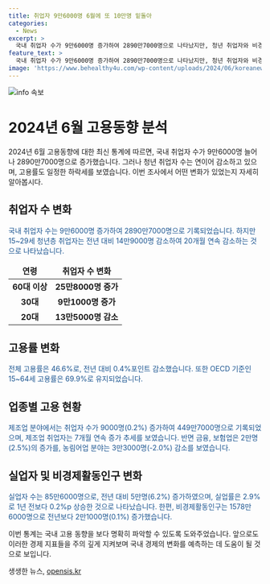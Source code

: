 ```yaml
---
title: 취업자 9만6000명 6월에 또 10만명 밑돌아
categories:
  - News
excerpt: >
  국내 취업자 수가 9만6000명 증가하여 2890만7000명으로 나타났지만, 청년 취업자와 비경제활동인구가 감소하며 고용률이 0.4%p 하락했다. 60세 이상 고령층 일자리는 증가하였으며, 제조업 분야 취업자 수가 증가하였으나 농림어업 분야는 감소했다. 전체 고용률은 63.5%로 유지되었으며, 실업자는 85만6000명으로 상승했다. 15~64세 고용률은 69.9%로 유지되었다.
feature_text: >
  국내 취업자 수가 9만6000명 증가하여 2890만7000명으로 나타났지만, 청년 취업자와 비경제활동인구가 감소하며 고용률이 0.4%p 하락했다. 60세 이상 고령층 일자리는 증가하였으며, 제조업 분야 취업자 수가 증가하였으나 농림어업 분야는 감소했다. 전체 고용률은 63.5%로 유지되었으며, 실업자는 85만6000명으로 상승했다. 15~64세 고용률은 69.9%로 유지되었다.
image: 'https://www.behealthy4u.com/wp-content/uploads/2024/06/koreanews.jpg'
---
```


<p><img src="https://www.behealthy4u.com/wp-content/uploads/2024/06/koreanews.jpg" alt="info 속보" /></p>

<h1>2024년 6월 고용동향 분석</h1>

<p data-ke-size="size16">2024년 6월 고용동향에 대한 최신 통계에 따르면, 국내 취업자 수가 9만6000명 늘어나 2890만7000명으로 증가했습니다. 그러나 청년 취업자 수는 연이어 감소하고 있으며, 고용률도 일정한 하락세를 보였습니다. 이번 조사에서 어떤 변화가 있었는지 자세히 알아봅시다.</p>

<h2 data-ke-size="size26">취업자 수 변화</h2>

<p><span style="color: #1a5490;">국내 취업자 수는 9만6000명 증가하여 2890만7000명으로 기록되었습니다. 하지만 15~29세 청년층 취업자는 전년 대비 14만9000명 감소하여 20개월 연속 감소하는 것으로 나타났습니다.</span></p>

<table>
<thead>
<tr>
<td style="text-align: center; height: 17px;"><b>연령</b></td>
<td style="text-align: center; height: 17px;"><b>취업자 수 변화</b></td>
</tr>
</thead>
<tbody>
<tr>
<td style="text-align: center; height: 17px;"><b>60대 이상</b></td>
<td style="text-align: center; height: 17px;"><b>25만8000명 증가</b></td>
</tr>
<tr>
<td style="text-align: center; height: 17px;"><b>30대</b></td>
<td style="text-align: center; height: 17px;"><b>9만1000명 증가</b></td>
</tr>
<tr>
<td style="text-align: center; height: 17px;"><b>20대</b></td>
<td style="text-align: center; height: 17px;"><b>13만5000명 감소</b></td>
</tr>
</tbody>
</table>

<h2 data-ke-size="size26">고용률 변화</h2>

<p><span style="color: #1a5490;">전체 고용률은 46.6%로, 전년 대비 0.4%포인트 감소했습니다. 또한 OECD 기준인 15~64세 고용률은 69.9%로 유지되었습니다.</span></p>

<h2 data-ke-size="size26">업종별 고용 현황</h2>

<p><span style="color: #1a5490;">제조업 분야에서는 취업자 수가 9000명(0.2%) 증가하여 449만7000명으로 기록되었으며, 제조업 취업자는 7개월 연속 증가 추세를 보였습니다. 반면 금융, 보험업은 2만명(2.5%)의 증가를, 농림어업 분야는 3만3000명(-2.0%) 감소를 보였습니다.</span></p>

<h2 data-ke-size="size26">실업자 및 비경제활동인구 변화</h2>

<p><span style="color: #1a5490;">실업자 수는 85만6000명으로, 전년 대비 5만명(6.2%) 증가하였으며, 실업률은 2.9%로 1년 전보다 0.2%p 상승한 것으로 나타났습니다. 한편, 비경제활동인구는 1578만6000명으로 전년보다 2만1000명(0.1%) 증가했습니다.</span></p>

<p>이번 통계는 국내 고용 동향을 보다 명확히 파악할 수 있도록 도와주었습니다. 앞으로도 이러한 경제 지표들을 주의 깊게 지켜보며 국내 경제의 변화를 예측하는 데 도움이 될 것으로 보입니다.</p>
생생한 뉴스, <a href="https://opensis.kr" rel="dofollow">opensis.kr</a>


